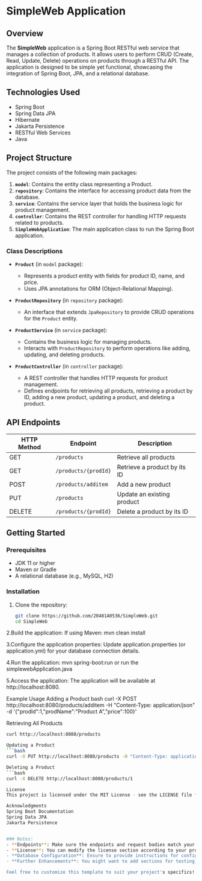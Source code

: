 # SimpleWeb Application

## Overview

The **SimpleWeb** application is a Spring Boot RESTful web service that manages a collection of products. It allows users to perform CRUD (Create, Read, Update, Delete) operations on products through a RESTful API. The application is designed to be simple yet functional, showcasing the integration of Spring Boot, JPA, and a relational database.

## Technologies Used

- Spring Boot
- Spring Data JPA
- Hibernate
- Jakarta Persistence
- RESTful Web Services
- Java

## Project Structure

The project consists of the following main packages:

1. **`model`**: Contains the entity class representing a Product.
2. **`repository`**: Contains the interface for accessing product data from the database.
3. **`service`**: Contains the service layer that holds the business logic for product management.
4. **`controller`**: Contains the REST controller for handling HTTP requests related to products.
5. **`SimpleWebApplication`**: The main application class to run the Spring Boot application.

### Class Descriptions

- **`Product`** (in `model` package):
  - Represents a product entity with fields for product ID, name, and price.
  - Uses JPA annotations for ORM (Object-Relational Mapping).

- **`ProductRepository`** (in `repository` package):
  - An interface that extends `JpaRepository` to provide CRUD operations for the `Product` entity.

- **`ProductService`** (in `service` package):
  - Contains the business logic for managing products.
  - Interacts with `ProductRepository` to perform operations like adding, updating, and deleting products.

- **`ProductController`** (in `controller` package):
  - A REST controller that handles HTTP requests for product management.
  - Defines endpoints for retrieving all products, retrieving a product by ID, adding a new product, updating a product, and deleting a product.

## API Endpoints

| HTTP Method | Endpoint                | Description                                  |
|-------------|-------------------------|----------------------------------------------|
| GET         | `/products`            | Retrieve all products                        |
| GET         | `/products/{prodId}`   | Retrieve a product by its ID                |
| POST        | `/products/additem`    | Add a new product                            |
| PUT         | `/products`            | Update an existing product                   |
| DELETE      | `/products/{prodId}`   | Delete a product by its ID                   |

## Getting Started

### Prerequisites

- JDK 11 or higher
- Maven or Gradle
- A relational database (e.g., MySQL, H2)

### Installation

1. Clone the repository:
   ```bash
   git clone https://github.com/20481A0536/SimpleWeb.git
   cd SimpleWeb

2.Build the application: If using Maven:
mvn clean install


3.Configure the application properties: Update application.properties (or application.yml) for your database connection details.

4.Run the application:
mvn spring-boot:run  or run the simplewebApplication.java 

5.Access the application: The application will be available at http://localhost:8080.

Example Usage
Adding a Product
bash
curl -X POST http://localhost:8080/products/additem -H "Content-Type: application/json" -d '{"prodId":1,"prodName":"Product A","price":100}'

Retrieving All Products
```bash
curl http://localhost:8080/products

Updating a Product
```bash
curl -X PUT http://localhost:8080/products -H "Content-Type: application/json" -d '{"prodId":1,"prodName":"Updated Product A","price":150}'

Deleting a Product
```bash
curl -X DELETE http://localhost:8080/products/1

License
This project is licensed under the MIT License - see the LICENSE file for details.

Acknowledgments
Spring Boot Documentation
Spring Data JPA
Jakarta Persistence


### Notes:
- **Endpoints**: Make sure the endpoints and request bodies match your actual implementation.
- **License**: You can modify the license section according to your project's licensing.
- **Database Configuration**: Ensure to provide instructions for configuring the database if needed.
- **Further Enhancements**: You might want to add sections for testing, deployment, or additional features if applicable.

Feel free to customize this template to suit your project's specifics!







